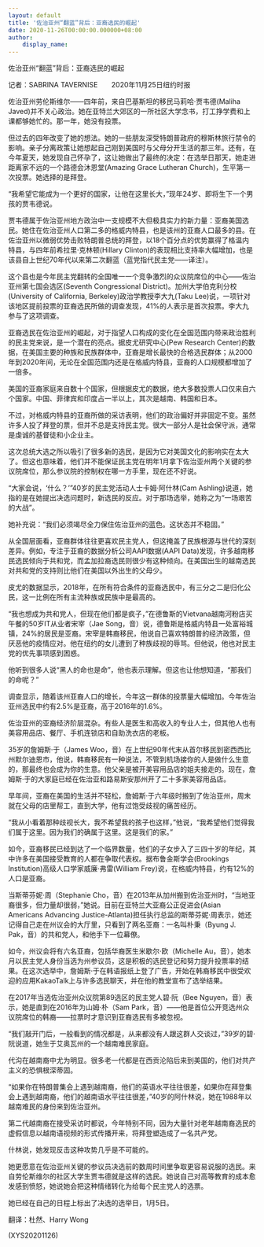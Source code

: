 ```yaml
---
layout: default
title: '佐治亚州“翻蓝”背后：亚裔选民的崛起'
date: 2020-11-26T00:00:00.000000+08:00
author:
    display_name: 
---
```


佐治亚州“翻蓝”背后：亚裔选民的崛起

记者：SABRINA TAVERNISE　　2020年11月25日纽约时报

佐治亚州劳伦斯维尔——四年前，来自巴基斯坦的移民马莉哈·贾韦德(Maliha Javed)并不关心政治。她在亚特兰大郊区的一所社区大学念书，打工挣学费和上课都够她忙的。那一年，她没有投票。

但过去的四年改变了她的想法。她的一些朋友深受特朗普政府的穆斯林旅行禁令的影响。亲子分离政策让她想起自己刚到美国时与父母分开生活的那三年。还有，在今年夏天，她发现自己怀孕了，这让她做出了最终的决定：在选举日那天，她走进距离家不远的一个路德会沐恩堂(Amazing Grace Lutheran Church)，生平第一次投票。她选择的是拜登。

“我希望它能成为一个更好的国家，让他在这里长大，”现年24岁、即将生下一个男孩的贾韦德说。

贾韦德属于佐治亚州地方政治中一支规模不大但极具实力的新力量：亚裔美国选民。她住在佐治亚州人口第二多的格威内特县，也是该州的亚裔人口最多的县。在佐治亚州以微弱优势击败特朗普总统的拜登，以18个百分点的优势赢得了格温内特县，与四年前希拉里·克林顿(Hillary Clinton)的表现相比支持率大幅增加，也是该县自上世纪70年代以来第二次翻蓝（蓝党指代民主党——译注）。

这个县也是今年民主党翻转的全国唯一一个竞争激烈的众议院席位的中心——佐治亚州第七国会选区(Seventh Congressional District)。加州大学伯克利分校(University of California, Berkeley)政治学教授李大九(Taku Lee)说，一项针对该地区提前投票的亚裔选民所做的调查发现，41%的人表示是首次投票。李大九参与了这项调查。

亚裔选民在佐治亚州的崛起，对于指望人口构成的变化在全国范围内带来政治胜利的民主党来说，是一个潜在的亮点。据皮尤研究中心(Pew Research Center)的数据，在美国主要的种族和民族群体中，亚裔是增长最快的合格选民群体；从2000年到2020年间，无论在全国范围内还是在格威内特县，亚裔的人口规模都增加了一倍多。

美国的亚裔家庭来自数十个国家，但根据皮尤的数据，绝大多数投票人口仅来自六个国家。中国、菲律宾和印度占一半以上，其次是越南、韩国和日本。

不过，对格威内特县的亚裔所做的采访表明，他们的政治偏好并非固定不变。虽然许多人投了拜登的票，但并不总是支持民主党。很大一部分人是社会保守派，通常是虔诚的基督徒和小企业主。

这次总统大选之所以吸引了很多新的选民，是因为它对美国文化的影响实在太大了。但这也意味着，他们并不能保证民主党在明年1月拿下佐治亚州两个关键的参议院席位，那么参议院的控制权在哪一方手里，现在还不好说。

“大家会说，‘什么？’”40岁的民主党活动人士卡姆·阿什林(Cam Ashling)说道，她指的是在她提出决选问题时，新选民的反应。对于那场选举，她称之为“一场艰苦的大战”。

她补充说：“我们必须竭尽全力保住佐治亚州的蓝色。这状态并不稳固。”

从全国层面看，亚裔群体往往更喜欢民主党人，但这掩盖了民族根源与世代的深刻差异。例如，专注于亚裔的数据分析公司AAPI数据(AAPI Data)发现，许多越南移民选民倾向于共和党，而孟加拉裔选民则很少有这种倾向。在美国出生的越南选民对共和党的支持则比他们在美国以外出生的父母少。

皮尤的数据显示，2018年，在所有符合条件的亚裔选民中，有三分之二是归化公民，这一比例在所有主流种族或民族中是最高的。

“我也想成为共和党人，但现在他们都是疯子，”在德鲁斯的Vietvana越南河粉店买午餐的50岁IT从业者宋宰（Jae Song，音）说，德鲁斯是格威内特县一处富裕城镇，24%的居民是亚裔。宋宰是韩裔移民，他说自己喜欢特朗普的经济政策，但厌恶他的疫情应对。他在纽约的女儿遭到了种族歧视的辱骂。但他说，他也对民主党的优先事项感到困惑。

他听到很多人说“黑人的命也是命”，他也表示理解。但这也让他想知道，“那我们的命呢？”

调查显示，随着该州亚裔人口的增长，今年这一群体的投票量大幅增加。今年佐治亚州选民中约有2.5%是亚裔，高于2016年的1.6%。

佐治亚州的亚裔经济阶层混杂。有些人是医生和高收入的专业人士，但其他人也有美容用品店、餐厅、手机连锁店和自助洗衣店的老板。

35岁的詹姆斯·于（James Woo，音）在上世纪90年代末从首尔移民到密西西比州默尔迪恩市，他说，韩裔移民有一种说法，不管到机场接你的人是做什么生意的，那最终也会成为你的生意。他父亲是被开美容用品店的姐夫接走的。现在，詹姆斯·于的大家庭已经在佐治亚和路易斯安那州开了二十多家美容用品店。

早年间，亚裔在美国的生活并不轻松，詹姆斯·于六年级时搬到了佐治亚州，周末就在父母的店里帮工，直到大学，他有过饱受歧视的痛苦经历。

“我从小看着那种歧视长大，我不希望我的孩子也这样，”他说，“我希望他们觉得我们属于这里。因为我们的确属于这里。这是我们的家。”

如今，亚裔移民已经到达了一个临界数量，他们的子女步入了三四十岁的年纪，其中许多在美国接受教育的人都在争取代表权。据布鲁金斯学会(Brookings Institution)高级人口学家威廉·弗雷(William Frey)说，在格威内特县，约有12%的人口是亚裔。

当斯蒂芬妮·周（Stephanie Cho，音）在2013年从加州搬到佐治亚州时，“当地亚裔很多，但力量却很弱，”她说。目前在亚特兰大亚裔公正促进会(Asian Americans Advancing Justice-Atlanta)担任执行总监的斯蒂芬妮·周表示，她还记得自己走在州议会的大厅里，只看到了两名亚裔：一名叫朴秉（Byung J. Pak，音）的共和党人，和他手下一位幕僚。

如今，州议会将有六名亚裔，包括华裔医生米歇尔·欧（Michelle Au，音），她本月以民主党人身份当选为州参议员，这是积极的选民登记和努力提升投票率的结果。在这次选举中，詹姆斯·于在韩语报纸上登了广告，开始在韩裔移民中很受欢迎的应用KakaoTalk上与许多选民聊天，并在他的教堂宣布了选举结果。

在2017年当选佐治亚州众议院第89选区的民主党人碧·阮（Bee Nguyen，音）表示，她是直到在2016年为山姆·朴（Sam Park，音）——他是首位公开竞选州众议院席位的韩裔——拉票时才意识到亚裔选民有多被忽视。

“我们敲开门后，一般看到的情况都是，从来都没有人跟这群人交谈过，”39岁的碧·阮说道，她生于艾奥瓦州的一个越南难民家庭。

代沟在越南裔中尤为明显。很多老一代都是在西贡沦陷后来到美国的，他们对共产主义的恐惧根深蒂固。

“如果你在特朗普集会上遇到越南裔，他们的英语水平往往很差，如果你在拜登集会上遇到越南裔，他们的越南语水平往往很差，”40岁的阿什林说，她在1988年以越南难民的身份来到佐治亚州。

第二代越南裔在接受采访时都说，今年特别不同，因为大量针对老年越南裔选民的虚假信息以越南语视频的形式传播开来，将拜登塑造成了一名共产党。

什林说，她发现反击这种攻势几乎是不可能的。

她更愿意在佐治亚州关键的参议员决选前的数周时间里争取更容易说服的选民。来自劳伦斯维尔的社区大学生贾韦德就是这样的选民。她说自己对高等教育的成本愈发感到愤怒，她说她会把这种情绪转化为给每个民主党人的选票。

她已经在自己的日程上标出了决选的选举日，1月5日。

翻译：杜然、Harry Wong

(XYS20201126)

